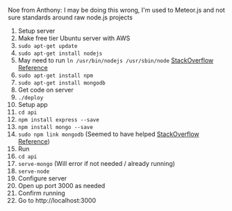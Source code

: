 Noe from Anthony: I may be doing this wrong, I'm used to Meteor.js and not sure standards around raw node.js projects

1. Setup server
 1. Make free tier Ubuntu server with AWS
 1. ```sudo apt-get update```
 1. ```sudo apt-get install nodejs```
  1. May need to run ```ln /usr/bin/nodejs /usr/sbin/node``` [StackOverflow Reference](https://stackoverflow.com/questions/24721182/when-i-run-node-nothing-happens-the-same-with-forever)
 1.	```sudo apt-get install npm```
 1. ```sudo apt-get install mongodb```
1. Get code on server
 1. ```./deploy```
1. Setup app
 1. ```cd api```
 1. ```npm install express --save```
 1. ```npm install mongo --save```
 1. ```sudo npm link mongodb``` (Seemed to have helped [StackOverflow Reference](http://stackoverflow.com/a/16842904))
1. Run
 1. ```cd api```
 1. ```serve-mongo``` (Will error if not needed / already running)
 1. ```serve-node```
1. Configure server
 1. Open up port 3000 as needed
1. Confirm running
 1. Go to http://localhost:3000
